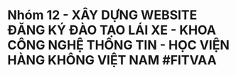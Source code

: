 # Nhóm 12 - XÂY DỰNG WEBSITE ĐĂNG KÝ ĐÀO TẠO LÁI XE - KHOA CÔNG NGHỆ THÔNG TIN - HỌC VIỆN HÀNG KHÔNG VIỆT NAM #FITVAA

